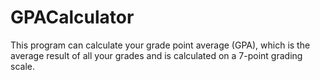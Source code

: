 # GPACalculator
This program can calculate your grade point average (GPA), which is the average result of all your grades and is calculated on a 7-point grading scale.
